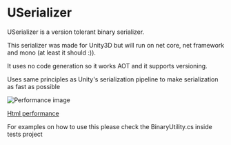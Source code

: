 # USerializer
USerializer is a version tolerant binary serializer.

This serializer was made for Unity3D but will run on net core, net framework and mono (at least it should :)).

It uses no code generation so it works AOT and it supports versioning.

Uses same principles as Unity's serialization pipeline to make serialization as fast as possible


![Performance image](../gh-pages/output.png)

[Html performance](https://ddalacu.github.io/USerializer/)

For examples on how to use this please check the BinaryUtility.cs inside tests project